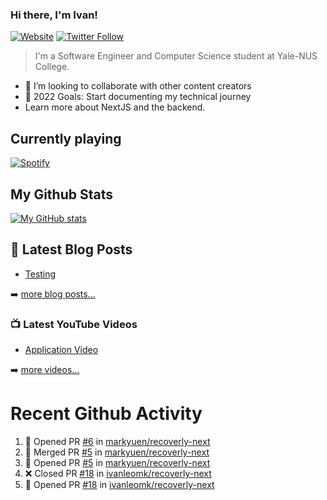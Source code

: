 ### Hi there, I'm Ivan!

[![Website](https://img.shields.io/website?label=ivanleo.com&style=for-the-badge&url=https%3A%2F%2Fivanleo.com)](https://ivanleo.com)
[![Twitter Follow](https://img.shields.io/twitter/follow/ivanleomk?color=1DA1F2&logo=twitter&style=for-the-badge)](https://twitter.com/intent/follow?screen_name=ivanleomk)

> I'm a Software Engineer and Computer Science student at Yale-NUS College.

- 👯 I’m looking to collaborate with other content creators
- 🥅 2022 Goals: Start documenting my technical journey
- Learn more about NextJS and the backend.

## Currently playing

[![Spotify](https://novatorem-ivanleomk.vercel.app/api/spotify)](https://open.spotify.com/user/ivanleomk)

## My Github Stats

[![My GitHub stats](https://github-readme-stats.vercel.app/api?username=ivanleomk)](https://github.com/ivanleomk/github-readme-stats)

## 📕 Latest Blog Posts

<!-- BLOG-POST-LIST:START -->
- [Testing](https://dev.to/ivanleomk/testing-2f4k)
<!-- BLOG-POST-LIST:END -->

➡️ [more blog posts...](https://ivanleo.com/articles)

### 📺 Latest YouTube Videos

<!-- YOUTUBE:START -->
- [Application Video](https://www.youtube.com/watch?v=92tDFP4stk0)
<!-- YOUTUBE:END -->

➡️ [more videos...](https://www.youtube.com/channel/UCsk__9hguqk3z-ilesZh4xw)

# Recent Github Activity

<!--START_SECTION:activity-->

1. 💪 Opened PR [#6](https://github.com/markyuen/recoverly-next/pull/6) in [markyuen/recoverly-next](https://github.com/markyuen/recoverly-next)
2. 🎉 Merged PR [#5](https://github.com/markyuen/recoverly-next/pull/5) in [markyuen/recoverly-next](https://github.com/markyuen/recoverly-next)
3. 💪 Opened PR [#5](https://github.com/markyuen/recoverly-next/pull/5) in [markyuen/recoverly-next](https://github.com/markyuen/recoverly-next)
4. ❌ Closed PR [#18](https://github.com/ivanleomk/recoverly-next/pull/18) in [ivanleomk/recoverly-next](https://github.com/ivanleomk/recoverly-next)
5. 💪 Opened PR [#18](https://github.com/ivanleomk/recoverly-next/pull/18) in [ivanleomk/recoverly-next](https://github.com/ivanleomk/recoverly-next)
<!--END_SECTION:activity-->
